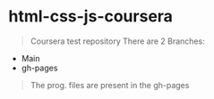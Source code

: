 # html-css-js-coursera
>Coursera test repository
> There are 2 Branches:
- Main
- gh-pages
> The prog. files are present in the gh-pages
